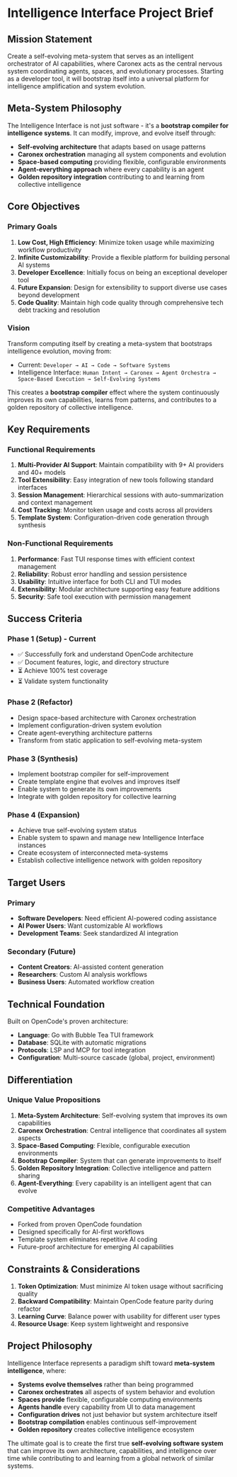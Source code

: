 # Intelligence Interface Project Brief

## Mission Statement

Create a self-evolving meta-system that serves as an intelligent orchestrator of AI capabilities, where Caronex acts as the central nervous system coordinating agents, spaces, and evolutionary processes. Starting as a developer tool, it will bootstrap itself into a universal platform for intelligence amplification and system evolution.

## Meta-System Philosophy

The Intelligence Interface is not just software - it's a **bootstrap compiler for intelligence systems**. It can modify, improve, and evolve itself through:
- **Self-evolving architecture** that adapts based on usage patterns
- **Caronex orchestration** managing all system components and evolution
- **Space-based computing** providing flexible, configurable environments
- **Agent-everything approach** where every capability is an agent
- **Golden repository integration** contributing to and learning from collective intelligence

## Core Objectives

### Primary Goals
1. **Low Cost, High Efficiency**: Minimize token usage while maximizing workflow productivity
2. **Infinite Customizability**: Provide a flexible platform for building personal AI systems
3. **Developer Excellence**: Initially focus on being an exceptional developer tool
4. **Future Expansion**: Design for extensibility to support diverse use cases beyond development
5. **Code Quality**: Maintain high code quality through comprehensive tech debt tracking and resolution

### Vision
Transform computing itself by creating a meta-system that bootstraps intelligence evolution, moving from:
- Current: `Developer → AI → Code → Software Systems`
- Intelligence Interface: `Human Intent → Caronex → Agent Orchestra → Space-Based Execution → Self-Evolving Systems`

This creates a **bootstrap compiler** effect where the system continuously improves its own capabilities, learns from patterns, and contributes to a golden repository of collective intelligence.

## Key Requirements

### Functional Requirements
1. **Multi-Provider AI Support**: Maintain compatibility with 9+ AI providers and 40+ models
2. **Tool Extensibility**: Easy integration of new tools following standard interfaces
3. **Session Management**: Hierarchical sessions with auto-summarization and context management
4. **Cost Tracking**: Monitor token usage and costs across all providers
5. **Template System**: Configuration-driven code generation through synthesis

### Non-Functional Requirements
1. **Performance**: Fast TUI response times with efficient context management
2. **Reliability**: Robust error handling and session persistence
3. **Usability**: Intuitive interface for both CLI and TUI modes
4. **Extensibility**: Modular architecture supporting easy feature additions
5. **Security**: Safe tool execution with permission management

## Success Criteria

### Phase 1 (Setup) - Current
- ✅ Successfully fork and understand OpenCode architecture
- ✅ Document features, logic, and directory structure
- ⏳ Achieve 100% test coverage
- ⏳ Validate system functionality

### Phase 2 (Refactor)
- Design space-based architecture with Caronex orchestration
- Implement configuration-driven system evolution
- Create agent-everything architecture patterns
- Transform from static application to self-evolving meta-system

### Phase 3 (Synthesis)
- Implement bootstrap compiler for self-improvement
- Create template engine that evolves and improves itself
- Enable system to generate its own improvements
- Integrate with golden repository for collective learning

### Phase 4 (Expansion)
- Achieve true self-evolving system status
- Enable system to spawn and manage new Intelligence Interface instances
- Create ecosystem of interconnected meta-systems
- Establish collective intelligence network with golden repository

## Target Users

### Primary
- **Software Developers**: Need efficient AI-powered coding assistance
- **AI Power Users**: Want customizable AI workflows
- **Development Teams**: Seek standardized AI integration

### Secondary (Future)
- **Content Creators**: AI-assisted content generation
- **Researchers**: Custom AI analysis workflows
- **Business Users**: Automated workflow creation

## Technical Foundation

Built on OpenCode's proven architecture:
- **Language**: Go with Bubble Tea TUI framework
- **Database**: SQLite with automatic migrations
- **Protocols**: LSP and MCP for tool integration
- **Configuration**: Multi-source cascade (global, project, environment)

## Differentiation

### Unique Value Propositions
1. **Meta-System Architecture**: Self-evolving system that improves its own capabilities
2. **Caronex Orchestration**: Central intelligence that coordinates all system aspects
3. **Space-Based Computing**: Flexible, configurable execution environments
4. **Bootstrap Compiler**: System that can generate improvements to itself
5. **Golden Repository Integration**: Collective intelligence and pattern sharing
6. **Agent-Everything**: Every capability is an intelligent agent that can evolve

### Competitive Advantages
- Forked from proven OpenCode foundation
- Designed specifically for AI-first workflows
- Template system eliminates repetitive AI coding
- Future-proof architecture for emerging AI capabilities

## Constraints & Considerations

1. **Token Optimization**: Must minimize AI token usage without sacrificing quality
2. **Backward Compatibility**: Maintain OpenCode feature parity during refactor
3. **Learning Curve**: Balance power with usability for different user types
4. **Resource Usage**: Keep system lightweight and responsive

## Project Philosophy

Intelligence Interface represents a paradigm shift toward **meta-system intelligence**, where:
- **Systems evolve themselves** rather than being programmed
- **Caronex orchestrates** all aspects of system behavior and evolution
- **Spaces provide** flexible, configurable computing environments
- **Agents handle** every capability from UI to data management
- **Configuration drives** not just behavior but system architecture itself
- **Bootstrap compilation** enables continuous self-improvement
- **Golden repository** creates collective intelligence ecosystem

The ultimate goal is to create the first true **self-evolving software system** that can improve its own architecture, capabilities, and intelligence over time while contributing to and learning from a global network of similar systems.